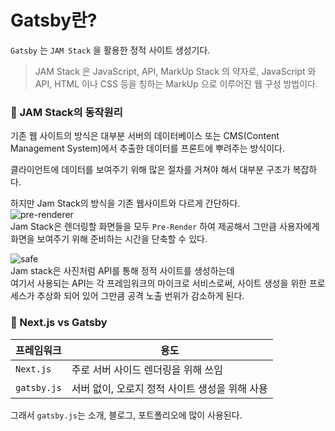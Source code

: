 # Gatsby란?

`Gatsby` 는 `JAM Stack` 을 활용한 정적 사이트 생성기다.

> JAM Stack 은 JavaScript, API, MarkUp Stack 의 약자로, 
JavaScript 와 API, HTML 이나 CSS 등을 칭하는 MarkUp 으로 이루어진 웹 구성 방법이다.

### 📑 JAM Stack의 동작원리
기존 웹 사이트의 방식은 대부분 서버의 데이터베이스 또는 CMS(Content Management System)에서 추출한 데이터를 프론트에 뿌려주는 방식이다.

클라이언트에 데이터를 보여주기 위해 많은 절차를 거쳐야 해서 대부분 구조가 복잡하다.  

하지만 Jam Stack의 방식을 기존 웹사이트와 다르게 간단하다.  
![pre-renderer](https://www.bottlehs.com/assets/jamstack-advantage-2.png)  
Jam Stack은 렌더링할 화면들을 모두 `Pre-Render` 하여 제공해서 그만큼 사용자에게 화면을 보여주기 위해 준비하는 시간을 단축할 수 있다.

![safe](https://www.bottlehs.com/assets/jamstack-advantage-1.png)  
Jam stack은 사진처럼 API를 통해 정적 사이트를 생성하는데  
여기서 사용되는 API는 각 프레임워크의 마이크로 서비스로써, 사이트 생성을 위한 프로세스가 추상화 되어 있어 그만큼 공격 노출 번위가 감소하게 된다.

### 📑 Next.js vs Gatsby
|프레임워크|용도|
|--|--|
`Next.js`| 주로 서버 사이드 렌더링을 위해 쓰임
`gatsby.js`| 서버 없이, 오로지 정적 사이트 생성을 위해 사용

그래서 `gatsby.js`는 소개, 블로그, 포트폴리오에 많이 사용된다.



